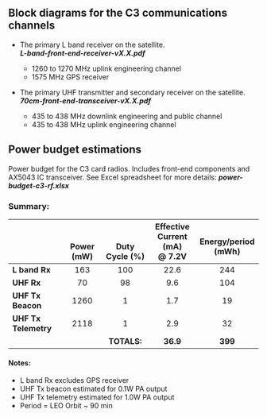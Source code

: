 ## Block diagrams for the C3 communications channels

- The primary L band receiver on the satellite.<br>___L-band-front-end-receiver-vX.X.pdf___
  - 1260 to 1270 MHz uplink engineering channel
  - 1575 MHz GPS receiver

- The primary UHF transmitter and secondary receiver on the satellite.<br>___70cm-front-end-transceiver-vX.X.pdf___
  - 435 to 438 MHz downlink engineering and public channel
  - 435 to 438 MHz uplink engineering channel

## Power budget estimations

Power budget for the C3 card radios. Includes front-end components and AX5043 IC transceiver.  See Excel spreadsheet for more details: ___power-budget-c3-rf.xlsx___

### Summary:
|                                   | <br><br>Power (mW) |  <br><br>Duty Cycle (%)  | Effective<br>Current (mA)<br>@ 7.2V | <br>Energy/period<br>(mWh) |
|-----------------------------------|:------------------:|:------------------------:|:-----------------------------------:|:--------------------------:|
| <strong>L band Rx</strong>        |         163        |            100           |                 22.6                |             244            |
| <strong>UHF Rx</strong>           |         70         |            98            |                 9.6                 |             104            |
| <strong>UHF Tx Beacon</strong>    |        1260        |             1            |                 1.7                 |             19             |
| <strong>UHF Tx Telemetry</strong> |        2118        |             1            |                 2.9                 |             32             |
|                                   |                    | <strong>TOTALS:</strong> |        <strong>36.9</strong>        |    <strong>399</strong>    |

#### Notes:
- L band Rx excludes GPS receiver
- UHF Tx beacon estimated for 0.1W PA output
- UHF Tx telemetry estimated for 1.0W PA output
- Period = LEO Orbit ~ 90 min
